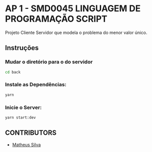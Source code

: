 # AP 1 - SMD0045 LINGUAGEM DE PROGRAMAÇÃO SCRIPT

Projeto Cliente Servidor que modela o problema do menor valor único.

## Instruções

### Mudar o diretório para o do servidor

```bash
cd back
```

### Instale as Dependências:

```bash
yarn
```

### Inicie o Server:

```bash
yarn start:dev
```

## CONTRIBUTORS

- [Matheus Silva](https://github.com/MeBSilva)
